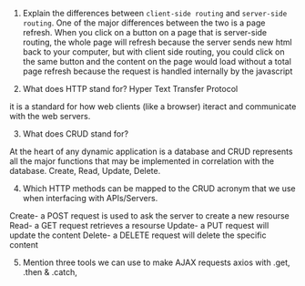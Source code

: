 1.  Explain the differences between `client-side routing` and `server-side routing`.
One of the major differences between the two is a page refresh. When you click on a button on a page that is server-side routing, the whole page will refresh because the server sends new html back to your computer, but with client side routing, you could click on the same button and the content on the page would load without a total page refresh because the request is handled internally by the javascript


2.  What does HTTP stand for?
Hyper
Text
Transfer
Protocol

it is a standard for how web clients (like a browser) iteract and communicate with the web servers.


3.  What does CRUD stand for?

At the heart of any dynamic application is a database and CRUD represents all the major functions that may be implemented in correlation with the database. 
Create, Read, Update, Delete.

4.  Which HTTP methods can be mapped to the CRUD acronym that we use when interfacing with APIs/Servers.

Create- a POST request is used to ask the server to create a new resourse
Read- a GET request retrieves a resourse
Update- a PUT request will update the content
Delete- a DELETE request will delete the specific content


5.  Mention three tools we can use to make AJAX requests
axios with .get, .then & .catch,